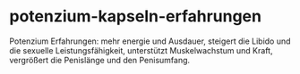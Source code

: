 # potenzium-kapseln-erfahrungen
Potenzium Erfahrungen: mehr energie und Ausdauer, steigert die Libido und die sexuelle Leistungsfähigkeit, unterstützt Muskelwachstum und Kraft, vergrößert die Penislänge und den Penisumfang.
